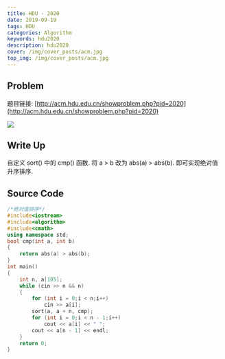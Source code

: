 ```yaml
---
title: HDU - 2020
date: 2019-09-19
tags: HDU
categories: Algorithm
keywords: hdu2020
description: hdu2020
cover: /img/cover_posts/acm.jpg
top_img: /img/cover_posts/acm.jpg
---
```

## Problem

题目链接: [http://acm.hdu.edu.cn/showproblem.php?pid=2020](http://acm.hdu.edu.cn/showproblem.php?pid=2020)

![](/img/img_posts/hdu2020.png)

## Write Up

自定义 sort() 中的 cmp() 函数.
将 a > b 改为 abs(a) > abs(b).
即可实现绝对值升序排序.

## Source Code

``` c++
/*绝对值排序*/
#include<iostream>
#include<algorithm>
#include<cmath>
using namespace std;
bool cmp(int a, int b)
{
	return abs(a) > abs(b);
}
int main()
{
	int n, a[105];
	while (cin >> n && n)
	{
		for (int i = 0;i < n;i++)
			cin >> a[i];
		sort(a, a + n, cmp);
		for (int i = 0;i < n - 1;i++)
			cout << a[i] << " ";
		cout << a[n - 1] << endl;
	}
	return 0;
}
```
